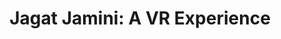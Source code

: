 ---
title:  "Jagat Jamini: A VR Experience"
team: "Birendra Sing | Samadrita Sarkar | Soumyoprabho Mukherjee | Stuti Prakashkumar"
tags: VR Unity

video_provider: "youtube"
video_id:

header:
    teaser: /assets/img/projects/2021/vr_jagat_jamini_banner.png

overview: Through VR, we wish to bring 2D static paintings to life through layered elements recreated in the painting style of Jamini Roy. Jamini Roy was an Indian Artist consciously rejected Western artistic styles and developed a more 'Indian' form of artistic expression. Virtual reality allows for more immersive art experiences that engage the user to explore beyond the 2 Dimensions of traditional art. We aimed to bring various scenes from his paintings to life by placing the different elements from 5 different paintings with supporting experiential audio, set among a village rendered in the painting style of the artist. We see application of such an immersive experience in art museums and schools to tell stories and view traditional Indian art in a new interactive way.


project-link: 

active: "yes"
type: "course"
year: "2021"


gallery:
  - url: /assets/img/projects/2021/jagat_jamini_1.jpg
    image_path: /assets/img/projects/2021/jagat_jamini_1.jpg
    alt: "A screenshot from the VR application"
    title: "A screenshot from the VR application"
  - url: /assets/img/projects/2021/jagat_jamini_2.jpg
    image_path: /assets/img/projects/2021/jagat_jamini_2.jpg
    alt: "A screenshot from the VR application"
    title: "A screenshot from the VR application"
  - url: /assets/img/projects/2021/jagat_jamini_3.jpg
    image_path: /assets/img/projects/2021/jagat_jamini_3.jpg
    alt: "A screenshot from the VR application"
    title: "A screenshot from the VR application"

gallery-caption: "Screenshots from Jagat Jamini VR application"
---
